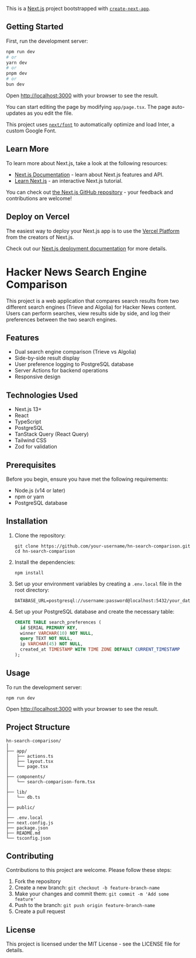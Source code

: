 This is a [Next.js](https://nextjs.org/) project bootstrapped with [`create-next-app`](https://github.com/vercel/next.js/tree/canary/packages/create-next-app).

## Getting Started

First, run the development server:

```bash
npm run dev
# or
yarn dev
# or
pnpm dev
# or
bun dev
```

Open [http://localhost:3000](http://localhost:3000) with your browser to see the result.

You can start editing the page by modifying `app/page.tsx`. The page auto-updates as you edit the file.

This project uses [`next/font`](https://nextjs.org/docs/basic-features/font-optimization) to automatically optimize and load Inter, a custom Google Font.

## Learn More

To learn more about Next.js, take a look at the following resources:

- [Next.js Documentation](https://nextjs.org/docs) - learn about Next.js features and API.
- [Learn Next.js](https://nextjs.org/learn) - an interactive Next.js tutorial.

You can check out [the Next.js GitHub repository](https://github.com/vercel/next.js/) - your feedback and contributions are welcome!

## Deploy on Vercel

The easiest way to deploy your Next.js app is to use the [Vercel Platform](https://vercel.com/new?utm_medium=default-template&filter=next.js&utm_source=create-next-app&utm_campaign=create-next-app-readme) from the creators of Next.js.

Check out our [Next.js deployment documentation](https://nextjs.org/docs/deployment) for more details.
# Hacker News Search Engine Comparison

This project is a web application that compares search results from two different search engines (Trieve and Algolia) for Hacker News content. Users can perform searches, view results side by side, and log their preferences between the two search engines.

## Features

- Dual search engine comparison (Trieve vs Algolia)
- Side-by-side result display
- User preference logging to PostgreSQL database
- Server Actions for backend operations
- Responsive design

## Technologies Used

- Next.js 13+
- React
- TypeScript
- PostgreSQL
- TanStack Query (React Query)
- Tailwind CSS
- Zod for validation

## Prerequisites

Before you begin, ensure you have met the following requirements:

- Node.js (v14 or later)
- npm or yarn
- PostgreSQL database

## Installation

1. Clone the repository:
   ```
   git clone https://github.com/your-username/hn-search-comparison.git
   cd hn-search-comparison
   ```

2. Install the dependencies:
   ```
   npm install
   ```

3. Set up your environment variables by creating a `.env.local` file in the root directory:
   ```
   DATABASE_URL=postgresql://username:password@localhost:5432/your_database_name
   ```

4. Set up your PostgreSQL database and create the necessary table:
   ```sql
   CREATE TABLE search_preferences (
     id SERIAL PRIMARY KEY,
     winner VARCHAR(10) NOT NULL,
     query TEXT NOT NULL,
     ip VARCHAR(45) NOT NULL,
     created_at TIMESTAMP WITH TIME ZONE DEFAULT CURRENT_TIMESTAMP
   );
   ```

## Usage

To run the development server:

```
npm run dev
```

Open [http://localhost:3000](http://localhost:3000) with your browser to see the result.

## Project Structure

```
hn-search-comparison/
│
├── app/
│   ├── actions.ts
│   ├── layout.tsx
│   └── page.tsx
│
├── components/
│   └── search-comparison-form.tsx
│
├── lib/
│   └── db.ts
│
├── public/
│
├── .env.local
├── next.config.js
├── package.json
├── README.md
└── tsconfig.json
```

## Contributing

Contributions to this project are welcome. Please follow these steps:

1. Fork the repository
2. Create a new branch: `git checkout -b feature-branch-name`
3. Make your changes and commit them: `git commit -m 'Add some feature'`
4. Push to the branch: `git push origin feature-branch-name`
5. Create a pull request

## License

This project is licensed under the MIT License - see the LICENSE file for details.
